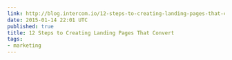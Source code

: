 ```yaml
---
link: http://blog.intercom.io/12-steps-to-creating-landing-pages-that-convert/
date: 2015-01-14 22:01 UTC
published: true
title: 12 Steps to Creating Landing Pages That Convert
tags:
- marketing
---
```



